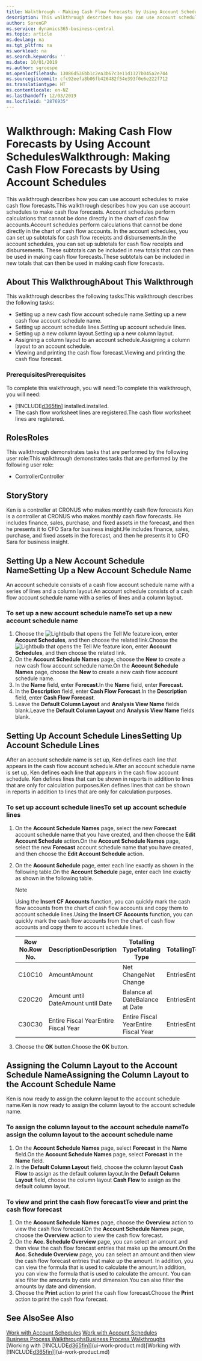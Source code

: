 ```yaml
---
title: Walkthrough - Making Cash Flow Forecasts by Using Account Schedules | Microsoft Docs
description: This walkthrough describes how you can use account schedules to make cash flow forecasts. Account schedules perform calculations that cannot be done directly in the chart of cash flow accounts. In the account schedules, you can set up subtotals for cash flow receipts and disbursements. These subtotals can be included in new totals that can then be used in making cash flow forecasts.
author: SorenGP
ms.service: dynamics365-business-central
ms.topic: article
ms.devlang: na
ms.tgt_pltfrm: na
ms.workload: na
ms.search.keywords: ''
ms.date: 10/01/2019
ms.author: sgroespe
ms.openlocfilehash: 13086d536bb1c2ea3b67c3e11d1327b045a2e744
ms.sourcegitcommit: cfc92eefa8b06fb426482f54e393f0e6e222f712
ms.translationtype: HT
ms.contentlocale: en-NZ
ms.lasthandoff: 12/03/2019
ms.locfileid: "2876935"
---
```

# <a name="walkthrough-making-cash-flow-forecasts-by-using-account-schedules"></a><span data-ttu-id="937a5-106">Walkthrough: Making Cash Flow Forecasts by Using Account Schedules</span><span class="sxs-lookup"><span data-stu-id="937a5-106">Walkthrough: Making Cash Flow Forecasts by Using Account Schedules</span></span>
<span data-ttu-id="937a5-107">This walkthrough describes how you can use account schedules to make cash flow forecasts.</span><span class="sxs-lookup"><span data-stu-id="937a5-107">This walkthrough describes how you can use account schedules to make cash flow forecasts.</span></span> <span data-ttu-id="937a5-108">Account schedules perform calculations that cannot be done directly in the chart of cash flow accounts.</span><span class="sxs-lookup"><span data-stu-id="937a5-108">Account schedules perform calculations that cannot be done directly in the chart of cash flow accounts.</span></span> <span data-ttu-id="937a5-109">In the account schedules, you can set up subtotals for cash flow receipts and disbursements.</span><span class="sxs-lookup"><span data-stu-id="937a5-109">In the account schedules, you can set up subtotals for cash flow receipts and disbursements.</span></span> <span data-ttu-id="937a5-110">These subtotals can be included in new totals that can then be used in making cash flow forecasts.</span><span class="sxs-lookup"><span data-stu-id="937a5-110">These subtotals can be included in new totals that can then be used in making cash flow forecasts.</span></span>  

## <a name="about-this-walkthrough"></a><span data-ttu-id="937a5-111">About This Walkthrough</span><span class="sxs-lookup"><span data-stu-id="937a5-111">About This Walkthrough</span></span>  
<span data-ttu-id="937a5-112">This walkthrough describes the following tasks:</span><span class="sxs-lookup"><span data-stu-id="937a5-112">This walkthrough describes the following tasks:</span></span>  

- <span data-ttu-id="937a5-113">Setting up a new cash flow account schedule name.</span><span class="sxs-lookup"><span data-stu-id="937a5-113">Setting up a new cash flow account schedule name.</span></span>  
- <span data-ttu-id="937a5-114">Setting up account schedule lines.</span><span class="sxs-lookup"><span data-stu-id="937a5-114">Setting up account schedule lines.</span></span>  
- <span data-ttu-id="937a5-115">Setting up a new column layout.</span><span class="sxs-lookup"><span data-stu-id="937a5-115">Setting up a new column layout.</span></span>  
- <span data-ttu-id="937a5-116">Assigning a column layout to an account schedule.</span><span class="sxs-lookup"><span data-stu-id="937a5-116">Assigning a column layout to an account schedule.</span></span>  
- <span data-ttu-id="937a5-117">Viewing and printing the cash flow forecast.</span><span class="sxs-lookup"><span data-stu-id="937a5-117">Viewing and printing the cash flow forecast.</span></span>  

### <a name="prerequisites"></a><span data-ttu-id="937a5-118">Prerequisites</span><span class="sxs-lookup"><span data-stu-id="937a5-118">Prerequisites</span></span>  
<span data-ttu-id="937a5-119">To complete this walkthrough, you will need:</span><span class="sxs-lookup"><span data-stu-id="937a5-119">To complete this walkthrough, you will need:</span></span>  

- [!INCLUDE[d365fin](includes/d365fin_md.md)] <span data-ttu-id="937a5-120">installed.</span><span class="sxs-lookup"><span data-stu-id="937a5-120">installed.</span></span>  
- <span data-ttu-id="937a5-121">The cash flow worksheet lines are registered.</span><span class="sxs-lookup"><span data-stu-id="937a5-121">The cash flow worksheet lines are registered.</span></span>  

## <a name="roles"></a><span data-ttu-id="937a5-122">Roles</span><span class="sxs-lookup"><span data-stu-id="937a5-122">Roles</span></span>  
<span data-ttu-id="937a5-123">This walkthrough demonstrates tasks that are performed by the following user role:</span><span class="sxs-lookup"><span data-stu-id="937a5-123">This walkthrough demonstrates tasks that are performed by the following user role:</span></span>  

- <span data-ttu-id="937a5-124">Controller</span><span class="sxs-lookup"><span data-stu-id="937a5-124">Controller</span></span>  

## <a name="story"></a><span data-ttu-id="937a5-125">Story</span><span class="sxs-lookup"><span data-stu-id="937a5-125">Story</span></span>  
<span data-ttu-id="937a5-126">Ken is a controller at CRONUS who makes monthly cash flow forecasts.</span><span class="sxs-lookup"><span data-stu-id="937a5-126">Ken is a controller at CRONUS who makes monthly cash flow forecasts.</span></span> <span data-ttu-id="937a5-127">He includes finance, sales, purchase, and fixed assets in the forecast, and then he presents it to CFO Sara for business insight.</span><span class="sxs-lookup"><span data-stu-id="937a5-127">He includes finance, sales, purchase, and fixed assets in the forecast, and then he presents it to CFO Sara for business insight.</span></span>  

## <a name="setting-up-a-new-account-schedule-name"></a><span data-ttu-id="937a5-128">Setting Up a New Account Schedule Name</span><span class="sxs-lookup"><span data-stu-id="937a5-128">Setting Up a New Account Schedule Name</span></span>  
<span data-ttu-id="937a5-129">An account schedule consists of a cash flow account schedule name with a series of lines and a column layout.</span><span class="sxs-lookup"><span data-stu-id="937a5-129">An account schedule consists of a cash flow account schedule name with a series of lines and a column layout.</span></span>  

### <a name="to-set-up-a-new-account-schedule-name"></a><span data-ttu-id="937a5-130">To set up a new account schedule name</span><span class="sxs-lookup"><span data-stu-id="937a5-130">To set up a new account schedule name</span></span>  

1.  <span data-ttu-id="937a5-131">Choose the ![Lightbulb that opens the Tell Me feature](media/ui-search/search_small.png "Tell me what you want to do") icon, enter **Account Schedules**, and then choose the related link.</span><span class="sxs-lookup"><span data-stu-id="937a5-131">Choose the ![Lightbulb that opens the Tell Me feature](media/ui-search/search_small.png "Tell me what you want to do") icon, enter **Account Schedules**, and then choose the related link.</span></span>  
2.  <span data-ttu-id="937a5-132">On the **Account Schedule Names** page, choose the **New** to create a new cash flow account schedule name.</span><span class="sxs-lookup"><span data-stu-id="937a5-132">On the **Account Schedule Names** page, choose the **New** to create a new cash flow account schedule name.</span></span>  
3.  <span data-ttu-id="937a5-133">In the **Name** field, enter **Forecast**.</span><span class="sxs-lookup"><span data-stu-id="937a5-133">In the **Name** field, enter **Forecast**.</span></span>  
4.  <span data-ttu-id="937a5-134">In the **Description** field, enter **Cash Flow Forecast**.</span><span class="sxs-lookup"><span data-stu-id="937a5-134">In the **Description** field, enter **Cash Flow Forecast**.</span></span>  
5.  <span data-ttu-id="937a5-135">Leave the **Default Column Layout** and **Analysis View Name** fields blank.</span><span class="sxs-lookup"><span data-stu-id="937a5-135">Leave the **Default Column Layout** and **Analysis View Name** fields blank.</span></span>  

## <a name="setting-up-account-schedule-lines"></a><span data-ttu-id="937a5-136">Setting Up Account Schedule Lines</span><span class="sxs-lookup"><span data-stu-id="937a5-136">Setting Up Account Schedule Lines</span></span>  
<span data-ttu-id="937a5-137">After an account schedule name is set up, Ken defines each line that appears in the cash flow account schedule.</span><span class="sxs-lookup"><span data-stu-id="937a5-137">After an account schedule name is set up, Ken defines each line that appears in the cash flow account schedule.</span></span> <span data-ttu-id="937a5-138">Ken defines lines that can be shown in reports in addition to lines that are only for calculation purposes.</span><span class="sxs-lookup"><span data-stu-id="937a5-138">Ken defines lines that can be shown in reports in addition to lines that are only for calculation purposes.</span></span>  

### <a name="to-set-up-account-schedule-lines"></a><span data-ttu-id="937a5-139">To set up account schedule lines</span><span class="sxs-lookup"><span data-stu-id="937a5-139">To set up account schedule lines</span></span>  

1.  <span data-ttu-id="937a5-140">On the **Account Schedule Names** page, select the new **Forecast** account schedule name that you have created, and then choose the **Edit Account Schedule** action.</span><span class="sxs-lookup"><span data-stu-id="937a5-140">On the **Account Schedule Names** page, select the new **Forecast** account schedule name that you have created, and then choose the **Edit Account Schedule** action.</span></span>  
2.  <span data-ttu-id="937a5-141">On the **Account Schedule** page, enter each line exactly as shown in the following table.</span><span class="sxs-lookup"><span data-stu-id="937a5-141">On the **Account Schedule** page, enter each line exactly as shown in the following table.</span></span>  

    > [!NOTE]  
    >  <span data-ttu-id="937a5-142">Using the **Insert CF Accounts** function, you can quickly mark the cash flow accounts from the chart of cash flow accounts and copy them to account schedule lines.</span><span class="sxs-lookup"><span data-stu-id="937a5-142">Using the **Insert CF Accounts** function, you can quickly mark the cash flow accounts from the chart of cash flow accounts and copy them to account schedule lines.</span></span>  

    |<span data-ttu-id="937a5-143">Row No.</span><span class="sxs-lookup"><span data-stu-id="937a5-143">Row No.</span></span>|<span data-ttu-id="937a5-144">Description</span><span class="sxs-lookup"><span data-stu-id="937a5-144">Description</span></span>|<span data-ttu-id="937a5-145">Totalling Type</span><span class="sxs-lookup"><span data-stu-id="937a5-145">Totaling Type</span></span>|<span data-ttu-id="937a5-146">Totalling</span><span class="sxs-lookup"><span data-stu-id="937a5-146">Totaling</span></span>|<span data-ttu-id="937a5-147">Row Type</span><span class="sxs-lookup"><span data-stu-id="937a5-147">Row Type</span></span>|<span data-ttu-id="937a5-148">Amount Type</span><span class="sxs-lookup"><span data-stu-id="937a5-148">Amount Type</span></span>|<span data-ttu-id="937a5-149">Show</span><span class="sxs-lookup"><span data-stu-id="937a5-149">Show</span></span>|  
    |-------|-----------|-------------|--------|--------|-----------|----|
    |<span data-ttu-id="937a5-150">C10</span><span class="sxs-lookup"><span data-stu-id="937a5-150">C10</span></span>|<span data-ttu-id="937a5-151">Amount</span><span class="sxs-lookup"><span data-stu-id="937a5-151">Amount</span></span>|<span data-ttu-id="937a5-152">Net Change</span><span class="sxs-lookup"><span data-stu-id="937a5-152">Net Change</span></span>|<span data-ttu-id="937a5-153">Entries</span><span class="sxs-lookup"><span data-stu-id="937a5-153">Entries</span></span>|<span data-ttu-id="937a5-154">Net Amount</span><span class="sxs-lookup"><span data-stu-id="937a5-154">Net Amount</span></span>|<span data-ttu-id="937a5-155">Always</span><span class="sxs-lookup"><span data-stu-id="937a5-155">Always</span></span>|  
    |<span data-ttu-id="937a5-156">C20</span><span class="sxs-lookup"><span data-stu-id="937a5-156">C20</span></span>|<span data-ttu-id="937a5-157">Amount until Date</span><span class="sxs-lookup"><span data-stu-id="937a5-157">Amount until Date</span></span>|<span data-ttu-id="937a5-158">Balance at Date</span><span class="sxs-lookup"><span data-stu-id="937a5-158">Balance at Date</span></span>|<span data-ttu-id="937a5-159">Entries</span><span class="sxs-lookup"><span data-stu-id="937a5-159">Entries</span></span>|<span data-ttu-id="937a5-160">Net Amount</span><span class="sxs-lookup"><span data-stu-id="937a5-160">Net Amount</span></span>|<span data-ttu-id="937a5-161">Always</span><span class="sxs-lookup"><span data-stu-id="937a5-161">Always</span></span>|  
    |<span data-ttu-id="937a5-162">C30</span><span class="sxs-lookup"><span data-stu-id="937a5-162">C30</span></span>|<span data-ttu-id="937a5-163">Entire Fiscal Year</span><span class="sxs-lookup"><span data-stu-id="937a5-163">Entire Fiscal Year</span></span>|<span data-ttu-id="937a5-164">Entire Fiscal Year</span><span class="sxs-lookup"><span data-stu-id="937a5-164">Entire Fiscal Year</span></span>|<span data-ttu-id="937a5-165">Entries</span><span class="sxs-lookup"><span data-stu-id="937a5-165">Entries</span></span>|<span data-ttu-id="937a5-166">Net Amount</span><span class="sxs-lookup"><span data-stu-id="937a5-166">Net Amount</span></span>|<span data-ttu-id="937a5-167">Always</span><span class="sxs-lookup"><span data-stu-id="937a5-167">Always</span></span>|  

4.  <span data-ttu-id="937a5-168">Choose the **OK** button.</span><span class="sxs-lookup"><span data-stu-id="937a5-168">Choose the **OK** button.</span></span>  

## <a name="assigning-the-column-layout-to-the-account-schedule-name"></a><span data-ttu-id="937a5-169">Assigning the Column Layout to the Account Schedule Name</span><span class="sxs-lookup"><span data-stu-id="937a5-169">Assigning the Column Layout to the Account Schedule Name</span></span>  
<span data-ttu-id="937a5-170">Ken is now ready to assign the column layout to the account schedule name.</span><span class="sxs-lookup"><span data-stu-id="937a5-170">Ken is now ready to assign the column layout to the account schedule name.</span></span>  

### <a name="to-assign-the-column-layout-to-the-account-schedule-name"></a><span data-ttu-id="937a5-171">To assign the column layout to the account schedule name</span><span class="sxs-lookup"><span data-stu-id="937a5-171">To assign the column layout to the account schedule name</span></span>  

1.  <span data-ttu-id="937a5-172">On the **Account Schedule Names** page, select **Forecast** in the **Name** field.</span><span class="sxs-lookup"><span data-stu-id="937a5-172">On the **Account Schedule Names** page, select **Forecast** in the **Name** field.</span></span>  
2.  <span data-ttu-id="937a5-173">In the **Default Column Layout** field, choose the column layout **Cash Flow** to assign as the default column layout.</span><span class="sxs-lookup"><span data-stu-id="937a5-173">In the **Default Column Layout** field, choose the column layout **Cash Flow** to assign as the default column layout.</span></span>  

### <a name="to-view-and-print-the-cash-flow-forecast"></a><span data-ttu-id="937a5-174">To view and print the cash flow forecast</span><span class="sxs-lookup"><span data-stu-id="937a5-174">To view and print the cash flow forecast</span></span>  
1.  <span data-ttu-id="937a5-175">On the **Account Schedule Names** page, choose the **Overview** action to view the cash flow forecast.</span><span class="sxs-lookup"><span data-stu-id="937a5-175">On the **Account Schedule Names** page, choose the **Overview** action to view the cash flow forecast.</span></span>  
2.  <span data-ttu-id="937a5-176">On the **Acc. Schedule Overview** page, you can select an amount and then view the cash flow forecast entries that make up the amount.</span><span class="sxs-lookup"><span data-stu-id="937a5-176">On the **Acc. Schedule Overview** page, you can select an amount and then view the cash flow forecast entries that make up the amount.</span></span> <span data-ttu-id="937a5-177">In addition, you can view the formula that is used to calculate the amount.</span><span class="sxs-lookup"><span data-stu-id="937a5-177">In addition, you can view the formula that is used to calculate the amount.</span></span> <span data-ttu-id="937a5-178">You can also filter the amounts by date and dimension.</span><span class="sxs-lookup"><span data-stu-id="937a5-178">You can also filter the amounts by date and dimension.</span></span>  
3.  <span data-ttu-id="937a5-179">Choose the **Print** action to print the cash flow forecast.</span><span class="sxs-lookup"><span data-stu-id="937a5-179">Choose the **Print** action to print the cash flow forecast.</span></span>  

## <a name="see-also"></a><span data-ttu-id="937a5-180">See Also</span><span class="sxs-lookup"><span data-stu-id="937a5-180">See Also</span></span>  
 <span data-ttu-id="937a5-181">[Work with Account Schedules](bi-how-work-account-schedule.md) </span><span class="sxs-lookup"><span data-stu-id="937a5-181">[Work with Account Schedules](bi-how-work-account-schedule.md) </span></span>  
 [<span data-ttu-id="937a5-182">Business Process Walkthroughs</span><span class="sxs-lookup"><span data-stu-id="937a5-182">Business Process Walkthroughs</span></span>](walkthrough-business-process-walkthroughs.md)  
 <span data-ttu-id="937a5-183">[Working with [!INCLUDE[d365fin](includes/d365fin_md.md)]](ui-work-product.md)</span><span class="sxs-lookup"><span data-stu-id="937a5-183">[Working with [!INCLUDE[d365fin](includes/d365fin_md.md)]](ui-work-product.md)</span></span>
